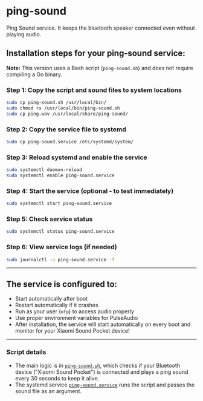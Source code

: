 # ping-sound
Ping Sound service. It keeps the bluetooth speaker connected even without playing audio.

## Installation steps for your ping-sound service:

**Note:** This version uses a Bash script (`ping-sound.sh`) and does not require compiling a Go binary.

### Step 1: Copy the script and sound files to system locations
```sh
sudo cp ping-sound.sh /usr/local/bin/
sudo chmod +x /usr/local/bin/ping-sound.sh
sudo cp ping.wav /usr/local/share/ping-sound/
```

### Step 2: Copy the service file to systemd
```sh
sudo cp ping-sound.service /etc/systemd/system/
```

### Step 3: Reload systemd and enable the service
```sh
sudo systemctl daemon-reload
sudo systemctl enable ping-sound.service
```

### Step 4: Start the service (optional - to test immediately)
```sh
sudo systemctl start ping-sound.service
```

### Step 5: Check service status
```sh
sudo systemctl status ping-sound.service
```

### Step 6: View service logs (if needed)
```sh
sudo journalctl -u ping-sound.service -f
```

---

## The service is configured to:

- Start automatically after boot
- Restart automatically if it crashes
- Run as your user (`nfp`) to access audio properly
- Use proper environment variables for PulseAudio
- After installation, the service will start automatically on every boot and monitor for your Xiaomi Sound Pocket device!

---

### Script details

- The main logic is in [`ping-sound.sh`](ping-sound.sh), which checks if your Bluetooth device ("Xiaomi Sound Pocket") is connected and plays a ping sound every 30 seconds to keep it alive.
- The systemd service [`ping-sound.service`](ping-sound.service) runs the script and passes the sound file as an argument.
